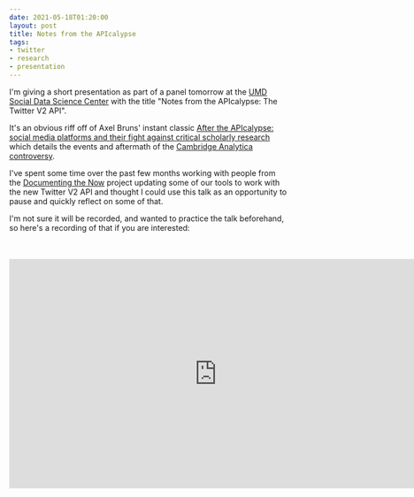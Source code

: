 ```yaml
---
date: 2021-05-18T01:20:00
layout: post
title: Notes from the APIcalypse
tags:
- twitter
- research
- presentation
---
```



I'm giving a short presentation as part of a panel tomorrow at the [UMD Social
Data Science Center](https://socialdatascience.umd.edu/) with the title "Notes
from the APIcalypse: The Twitter V2 API".

It's an obvious riff off of Axel Bruns' instant classic [After the APIcalypse:
social media platforms and their fight against critical scholarly
research](https://www.tandfonline.com/doi/abs/10.1080/1369118X.2019.1637447)
which details the events and aftermath of the [Cambridge Analytica
controversy](https://en.wikipedia.org/wiki/Facebook%E2%80%93Cambridge_Analytica_data_scandal).

I've spent some time over the past few months working with people from the
[Documenting the Now](https://www.docnow.io) project updating some of our tools
to work with the new Twitter V2 API and thought I could use this talk as an
opportunity to pause and quickly reflect on some of that.

I'm not sure it will be recorded, and wanted to practice the talk beforehand,
so here's a recording of that if you are interested:

<br>
<br>

<iframe width="750" height="415" sandbox="allow-same-origin allow-scripts allow-popups"
src="https://tube.nocturlab.fr/videos/embed/b6051bc2-8c58-4944-b6b1-23ab8c1efd4b"
frameborder="0" allowfullscreen></iframe>
